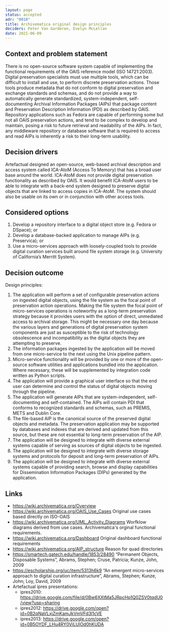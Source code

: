 ```yaml
---
layout: page
status: accepted
adr: "0010"
title: Archivematica original design principles
deciders: Peter Van Garderen, Evelyn McLellan
date: 2021-06-09
---
```


## Context and problem statement

There is no open-source software system capable of implementing the functional
requirements of the OAIS reference model (ISO 14721:2003). Digital preservation
specialists must use multiple tools, which can be difficult to install and use,
to perform discrete preservation actions. Those tools produce metadata that do
not conform to digital preservation and exchange standards and schemas, and do
not provide a way to automatically generate standardized, system-independent,
self-documenting Archival Information Packages (AIPs) that package content and
Preservation Description Information (PDI) as described by OAIS. Repository
applications such as Fedora are capable of performing some but not all OAIS
preservation actions, and tend to be complex to develop and maintain, posing a
risk to future retrieval and readability of the AIPs. In fact, any middleware
repository or database software that is required to access and read AIPs is
inherently a risk to their long-term usability.

## Decision drivers

Artefactual designed an open-source, web-based archival description and access
system called ICA-AtoM (Access To Memory) that has a broad user base around the
world. ICA-AtoM does not provide digital preservation functionality as described
by OAIS. It would benefit ICA-AtoM users to be able to integrate with a back-end
system designed to preserve digital objects that are linked to access copies in
ICA-AtoM. The system should also be usable on its own or in conjunction with
other access tools.

## Considered options

1. Develop a repository interface to a digital object store (e.g. Fedora or
   DSpace); or
2. Develop a database-backed application to manage AIPs (e.g. Preservica); or
3. Use a micro-services approach with loosely-coupled tools to provide digital
   curation services built around file system storage (e.g. University of
   California’s Merritt System).

## Decision outcome

Design principles:

1. The application will perform a set of configurable preservation actions on
   ingested digital objects, using the file system as the focal point of
   preservation action operations. Making the file system the focal point of
   micro-services operations is noteworthy as a long-term preservation strategy
   because it provides users with the option of direct, unmediated access to
   archival storage. This might be necessary one day because the various layers
   and generations of digital preservation system components are just as
   susceptible to the risk of technology obsolescence and incompatibility as the
   digital objects they are attempting to preserve.
2. The information packages ingested by the application will be moved from one
   micro-service to the next using the Unix pipeline pattern.
3. Micro-service functionality will be provided by one or more of the
   open-source software utilities and applications bundled into the application.
   Where necessary, these will be supplemented by integration code written as
   Python scripts.
4. The application will provide a graphical user interface so that the end user
   can determine and control the status of digital objects moving through the
   pipeline.
5. The application will generate AIPs that are system-independent,
   self-documenting and self-contained. The AIPs will contain PDI that conforms
   to recognized standards and schemas, such as PREMIS, METS and Dublin Core.
6. The file-based AIP is the canonical source of the preserved digital objects
   and metadata. The preservation application may be supported by databases and
   indexes that are derived and updated from this source, but these are not
   essential to long-term preservation of the AIP.
7. The application will be designed to integrate with diverse external systems
   capable of serving as sources of digital objects to be ingested.
8. The application will be designed to integrate with diverse storage systems
   and protocols for deposit and long-term preservation of AIPs.
9. The application will be designed to integrate with diverse external systems
   capable of providing search, browse and display capabilities for
   Dissemination Information Packages (DIPs) generated by the application.

## Links

* https://wiki.archivematica.org/Overview
* https://wiki.archivematica.org/OAIS_Use_Cases Original use cases based
  directly on ISO-OAIS
* https://wiki.archivematica.org/UML_Activity_Diagrams Worfklow diagrams derived
  from use cases. Archivematica's orginal functional requirements.
* https://wiki.archivematica.org/Dashboard Original dashboard functional
  requirements
* https://wiki.archivematica.org/AIP_structure Reason for quad directories
* https://smartech.gatech.edu/handle/1853/28490 “Permanent Objects, Disposable
  Systems”, Abrams, Stephen; Cruse, Patricia; Kunze, John, 2009
* https://escholarship.org/uc/item/5313h6k9 “An emergent micro-services approach
  to digital curation infrastructure”, Abrams, Stephen; Kunze, John; Loy, David,
  2009
* Artefactual ipres presentations:
  * ipres2010: https://drive.google.com/file/d/0Bw6XXtMa5JRpcHp1Q0ZSV0tqdU0/view?usp=sharing
  * ipres2012: https://drive.google.com/open?id=0B2qNaVLxjZmKamJkVmVFd3l1cVE
  * ipres2013: https://drive.google.com/open?id=0B5OYDF_LHu4RY0ViLUlOd0hKUDA
